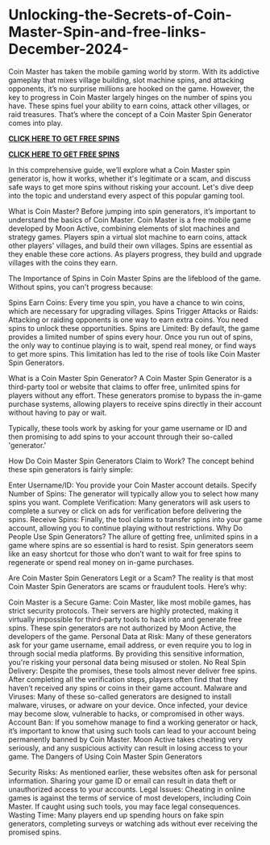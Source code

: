 # Unlocking-the-Secrets-of-Coin-Master-Spin-and-free-links-December-2024-
Coin Master has taken the mobile gaming world by storm. With its addictive gameplay that mixes village building, slot machine spins, and attacking opponents, it’s no surprise millions are hooked on the game. However, the key to progress in Coin Master largely hinges on the number of spins you have. These spins fuel your ability to earn coins, attack other villages, or raid treasures. That’s where the concept of a Coin Master Spin Generator comes into play.


**[CLICK HERE TO GET FREE SPINS](https://ali2jack.xyz/coin-master)**

**[CLICK HERE TO GET FREE SPINS](https://ali2jack.xyz/coin-master)**

In this comprehensive guide, we’ll explore what a Coin Master spin generator is, how it works, whether it's legitimate or a scam, and discuss safe ways to get more spins without risking your account. Let's dive deep into the topic and understand every aspect of this popular gaming tool.

What is Coin Master?
Before jumping into spin generators, it’s important to understand the basics of Coin Master. Coin Master is a free mobile game developed by Moon Active, combining elements of slot machines and strategy games. Players spin a virtual slot machine to earn coins, attack other players' villages, and build their own villages. Spins are essential as they enable these core actions. As players progress, they build and upgrade villages with the coins they earn.

The Importance of Spins in Coin Master
Spins are the lifeblood of the game. Without spins, you can't progress because:


Spins Earn Coins: Every time you spin, you have a chance to win coins, which are necessary for upgrading villages.
Spins Trigger Attacks or Raids: Attacking or raiding opponents is one way to earn extra coins. You need spins to unlock these opportunities.
Spins are Limited: By default, the game provides a limited number of spins every hour. Once you run out of spins, the only way to continue playing is to wait, spend real money, or find ways to get more spins.
This limitation has led to the rise of tools like Coin Master Spin Generators.

What is a Coin Master Spin Generator?
A Coin Master Spin Generator is a third-party tool or website that claims to offer free, unlimited spins for players without any effort. These generators promise to bypass the in-game purchase systems, allowing players to receive spins directly in their account without having to pay or wait.

Typically, these tools work by asking for your game username or ID and then promising to add spins to your account through their so-called 'generator.'

How Do Coin Master Spin Generators Claim to Work?
The concept behind these spin generators is fairly simple:


Enter Username/ID: You provide your Coin Master account details.
Specify Number of Spins: The generator will typically allow you to select how many spins you want.
Complete Verification: Many generators will ask users to complete a survey or click on ads for verification before delivering the spins.
Receive Spins: Finally, the tool claims to transfer spins into your game account, allowing you to continue playing without restrictions.
Why Do People Use Spin Generators?
The allure of getting free, unlimited spins in a game where spins are so essential is hard to resist. Spin generators seem like an easy shortcut for those who don’t want to wait for free spins to regenerate or spend real money on in-game purchases.

Are Coin Master Spin Generators Legit or a Scam?
The reality is that most Coin Master Spin Generators are scams or fraudulent tools. Here’s why:


Coin Master is a Secure Game: Coin Master, like most mobile games, has strict security protocols. Their servers are highly protected, making it virtually impossible for third-party tools to hack into and generate free spins. These spin generators are not authorized by Moon Active, the developers of the game.
Personal Data at Risk: Many of these generators ask for your game username, email address, or even require you to log in through social media platforms. By providing this sensitive information, you're risking your personal data being misused or stolen.
No Real Spin Delivery: Despite the promises, these tools almost never deliver free spins. After completing all the verification steps, players often find that they haven’t received any spins or coins in their game account.
Malware and Viruses: Many of these so-called generators are designed to install malware, viruses, or adware on your device. Once infected, your device may become slow, vulnerable to hacks, or compromised in other ways.
Account Ban: If you somehow manage to find a working generator or hack, it’s important to know that using such tools can lead to your account being permanently banned by Coin Master. Moon Active takes cheating very seriously, and any suspicious activity can result in losing access to your game.
The Dangers of Using Coin Master Spin Generators

Security Risks: As mentioned earlier, these websites often ask for personal information. Sharing your game ID or email can result in data theft or unauthorized access to your accounts.
Legal Issues: Cheating in online games is against the terms of service of most developers, including Coin Master. If caught using such tools, you may face legal consequences.
Wasting Time: Many players end up spending hours on fake spin generators, completing surveys or watching ads without ever receiving the promised spins.
